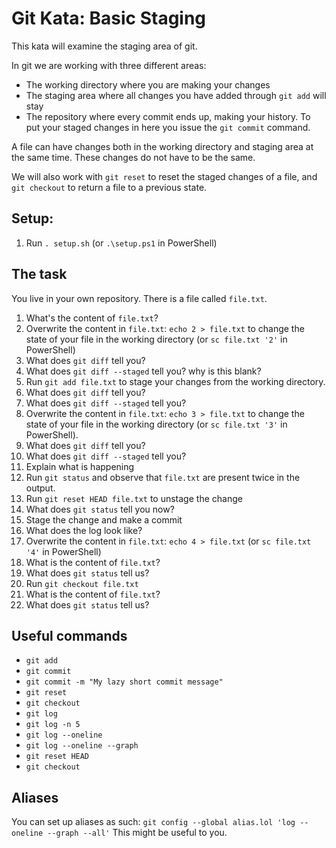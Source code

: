 # Git Kata: Basic Staging

This kata will examine the staging area of git.

In git we are working with three different areas:
* The working directory where you are making your changes
* The staging area where all changes you have added through `git add` will stay
* The repository where every commit ends up, making your history. To put your staged changes in here you issue the `git commit` command.

A file can have changes both in the working directory and staging area at the same time.
These changes do not have to be the same.

We will also work with `git reset` to reset the staged changes of a file, and `git checkout` to return a file to a previous state.

## Setup:

1. Run `. setup.sh` (or `.\setup.ps1` in PowerShell)

## The task

You live in your own repository. There is a file called `file.txt`.

1. What's the content of `file.txt`?
1. Overwrite the content in `file.txt`: `echo 2 > file.txt` to change the state of your file in the working directory (or `sc file.txt '2'` in PowerShell)
1. What does `git diff` tell you?
1. What does `git diff --staged` tell you? why is this blank?
1. Run `git add file.txt` to stage your changes from the working directory.
1. What does `git diff` tell you?
1. What does `git diff --staged` tell you?
1. Overwrite the content in `file.txt`: `echo 3 > file.txt` to change the state of your file in the working directory (or `sc file.txt '3'` in PowerShell).
1. What does `git diff` tell you?
1. What does `git diff --staged` tell you?
1. Explain what is happening
1. Run `git status` and observe that `file.txt` are present twice in the output.
1. Run `git reset HEAD file.txt` to unstage the change
1. What does `git status` tell you now?
1. Stage the change and make a commit
1. What does the log look like?
1. Overwrite the content in `file.txt`: `echo 4 > file.txt` (or `sc file.txt '4'` in PowerShell)
1. What is the content of `file.txt`?
1. What does `git status` tell us?
1. Run `git checkout file.txt`
1. What is the content of `file.txt`?
1. What does `git status` tell us?



## Useful commands

- `git add`
- `git commit`
- `git commit -m "My lazy short commit message"`
- `git reset`
- `git checkout`
- `git log`
- `git log -n 5`
- `git log --oneline`
- `git log --oneline --graph`
- `git reset HEAD `
- `git checkout`

## Aliases

You can set up aliases as such:
`git config --global alias.lol 'log --oneline --graph --all'`
This might be useful to you.
